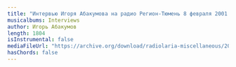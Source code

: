 ```yaml
---
title: "Интервью Игоря Абакумова на радио Регион-Тюмень 8 февраля 2001 г."
musicalbums: Interviews
author: Игорь Абакумов
length: 1804
isInstrumental: false
mediaFileUrl: "https://archive.org/download/radiolaria-miscellaneous/2001-02-08_interview_region-tyumen.mp3"
hasChords: false
---
```



